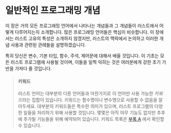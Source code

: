 # 일반적인 프로그래밍 개념

이 장은 거의 모든 프로그래밍 언어에서 나타나는 개념들과 그 개념들이
러스트에서 어떻게 다루어지는지 소개합니다. 많은 프로그래밍 언어들은 
핵심이 비슷합니다. 이 장에서는 러스트 고유의 특성은 소개하지 않겠지만,
러스트의 맥락에서 논의하고 이러한 개념 사용과 관련된 관례들을
설명하겠습니다.

특히 당신은 변수, 기본 타입, 함수, 주석, 제어문에 대해서 배울 것입니다.
이 기초는 모든 러스트 프로그램에 사용될 것이며, 이들을 일찍 익히는 것은
여러분에게 강한 초기 기반을 가져다 줄 것입니다.
  
> #### 키워드
>
> 러스트 언어는 대부분의 다른 언어들과 마찬가지로
> 이 언어만 사용 가능한 *키워드*라는 집합이 있습니다. 키워드는
> 함수명이나 변수명으로 사용할 수 없음을 알아두세요. 대부분의 키워드들은
> 특수한 의미가 있으며, 러스트 프로그램의 다양한 일들을 처리하기 위해 사용할
> 것입니다. 몇몇은 아직 아무 기능도 없지만 추후에 추가될 기능들을
> 위해 예약되어 있습니다. 키워드 목록은 [부록 A][appendix_a]<!-- ignore -->
> 에서 확인할 수 있습니다.

[appendix_a]: appendix-01-keywords.md
